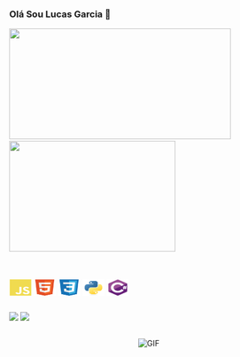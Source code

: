 ### Olá Sou Lucas Garcia 👋

<p align="left">
  <img src="https://github-readme-stats.vercel.app/api?username=lucasgarciagl&show_icons=true&theme=dracula" width="400" height="200">
  <img src="https://github-readme-stats.vercel.app/api/top-langs/?username=lucasgarciagl&layout=compact&langs_count=16&theme=dracula"  width="300" height="200">
</p>

##

<div style="display: inline_block"><br>
  <img align="center" alt="Js" height="30" width="40" src="https://raw.githubusercontent.com/devicons/devicon/master/icons/javascript/javascript-plain.svg">
  <img align="center" alt="HTML" height="30" width="40" src="https://raw.githubusercontent.com/devicons/devicon/master/icons/html5/html5-original.svg">
  <img align="center" alt="CSS" height="30" width="40" src="https://raw.githubusercontent.com/devicons/devicon/master/icons/css3/css3-original.svg">
  <img align="center" alt="Python" height="30" width="40" src="https://raw.githubusercontent.com/devicons/devicon/master/icons/python/python-original.svg">
  <img align="center" alt="Csharp" height="30" width="40" src="https://raw.githubusercontent.com/devicons/devicon/master/icons/csharp/csharp-original.svg">
</div>
  
  ##
 
<div> 
  <a href = "mailto:lucasgarcia.gl@gmail.com"><img src="https://img.shields.io/badge/-Gmail-%23333?style=for-the-badge&logo=gmail&logoColor=white" target="_blank"></a>
  <a href="https://www.linkedin.com/in/lucasgarciagl"><img src="https://img.shields.io/badge/-LinkedIn-%230077B5?style=for-the-badge&logo=linkedin&logoColor=white" target="_blank"></a>  
</div>

##

<p align="center">
  <img src="https://i.ibb.co/RbCp0Bp/giphy.gif" alt="GIF" width="300" height="200">
</p>
